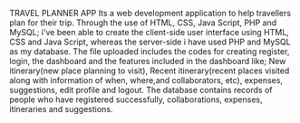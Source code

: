TRAVEL PLANNER APP
Its a web development application to help travellers plan for their trip.
Through the use of HTML, CSS, Java Script, PHP and MySQL; i've been able to create the client-side user interface using HTML, CSS and Java Script, whereas the server-side i have used PHP and MySQL as my database.
The file uploaded includes the codes for creating register, login, the dashboard and the features included in the dashboard like; New itinerary(new place planning to visit), Recent itinerary(recent places visited along with information of when, where,and collaborators, etc), expenses, suggestions, edit profile and logout.
The database contains records of people who have registered successfully, collaborations, expenses, itineraries and suggestions.

